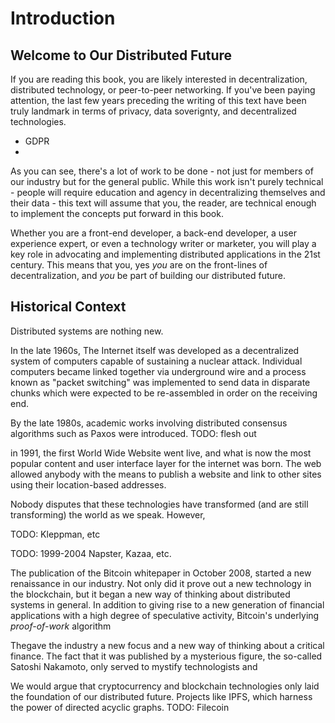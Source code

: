 # Introduction


## Welcome to Our Distributed Future

If you are reading this book, you are likely interested in decentralization, distributed technology, or peer-to-peer networking. If you've been paying attention, the last few years preceding the writing of this text have been truly landmark in terms of privacy, data soverignty, and decentralized technologies.

- GDPR
- 

As you can see, there's a lot of work to be done - not just for members of our industry but for the general public. While this work isn't purely technical - people will require education and agency in decentralizing themselves and their data - this text will assume that you, the reader, are technical enough to implement the concepts put forward in this book.

Whether you are a front-end developer, a back-end developer, a user experience expert, or even a technology writer or marketer, you will play a key role in advocating and implementing distributed applications in the 21st century. This means that you, yes _you_ are on the front-lines of decentralization, and _you_ be part of building our distributed future.

## Historical Context

Distributed systems are nothing new.

In the late 1960s, The Internet itself was developed as a decentralized system of computers capable of sustaining a nuclear attack. Individual computers became linked together via underground wire and a process known as "packet switching" was implemented to send data in disparate chunks which were expected to be re-assembled in order on the receiving end.

By the late 1980s, academic works involving distributed consensus algorithms such as Paxos were introduced. TODO: flesh out

in 1991, the first World Wide Website went live, and what is now the most popular content and user interface layer for the internet was born. The web allowed anybody with the means to publish a website and link to other sites using their location-based addresses.

Nobody disputes that these technologies have transformed (and are still transforming) the world as we speak. However, 

TODO: Kleppman, etc

TODO: 1999-2004 Napster, Kazaa, etc.

The publication of the Bitcoin whitepaper in October 2008, started a new renaissance in our industry. Not only did it prove out a new technology in the blockchain, but it began a new way of thinking about distributed systems in general. In addition to giving rise to a new generation of financial applications with a high degree of speculative activity, Bitcoin's underlying _proof-of-work_ algorithm 

Thegave the industry a new focus and a new way of thinking about a critical finance. The fact that it was published by a mysterious figure, the so-called Satoshi Nakamoto, only served to mystify technologists and 

We would argue that cryptocurrency and blockchain technologies only laid the foundation of our distributed future. Projects like IPFS, which harness the power of directed acyclic graphs. TODO: Filecoin
